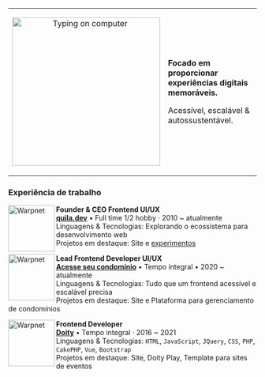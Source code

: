 <table>
  <tr>
    <td>
      <p align="center">
        <img width="300px" alt="Typing on computer" src="https://github.com/anilsonlopes/anilsonlopes/assets/89232048/e29ede5d-f1c5-47b2-961c-9671ec0fb081" />
      </p>
    </td>
    <td>
      <p>
        <strong>
          Focado em proporcionar experiências digitais memoráveis.
        </strong>
      </p>
      <p>
        Acessível, escalável & autossustentável.
      </p>
    </td>
  </tr>
</table>

### Experiência de trabalho

[<img align="left" height="94px" width="94px" alt="Warpnet" src="https://github.com/anilsonlopes/anilsonlopes/assets/89232048/b344c26d-5774-4ecc-b331-256d5ffbc393"/>](https://quila.dev/)

**Founder & CEO Frontend UI/UX** \
[**quila.dev**](https://www.linkedin.com/company/quila-dev) • Full time 1/2 hobby · 2010 ~ atualmente \
Linguagens & Tecnologias: Explorando o ecossistema para desenvolvimento web \
Projetos em destaque: Site e [experimentos](https://quila.dev/lab)
<br/>

[<img align="left" height="94px" width="94px" alt="Warpnet" src="https://github.com/anilsonlopes/anilsonlopes/assets/89232048/83c6cdcf-b70b-487b-9272-332e2b439574"/>](https://acesseseucondominio.com.br/)

**Lead Frontend Developer UI/UX** \
[**Acesse seu condomínio**](https://www.linkedin.com/company/79818742/) • Tempo integral • 2020 ~ atualmente \
Linguagens & Tecnologias: Tudo que um frontend acessível e escalável precisa \
Projetos em destaque: Site e Plataforma para gerenciamento de condomínios
<br/>

[<img align="left" height="94px" width="94px" alt="Warpnet" src="https://github.com/anilsonlopes/anilsonlopes/assets/89232048/f2538e80-d8ac-4d3a-9268-64f31311dc1d"/>](https://doity.com.br/)

**Frontend Developer** \
[**Doity**](https://www.linkedin.com/company/3287179/) • Tempo integral · 2016 ~ 2021 \
Linguagens & Tecnologias: `HTML`, `JavaScript`, `JQuery`, `CSS`, `PHP`, `CakePHP`, `Vue`, `Bootstrap` \
Projetos em destaque: Site, Doity Play, Template para sites de eventos
<br/>
